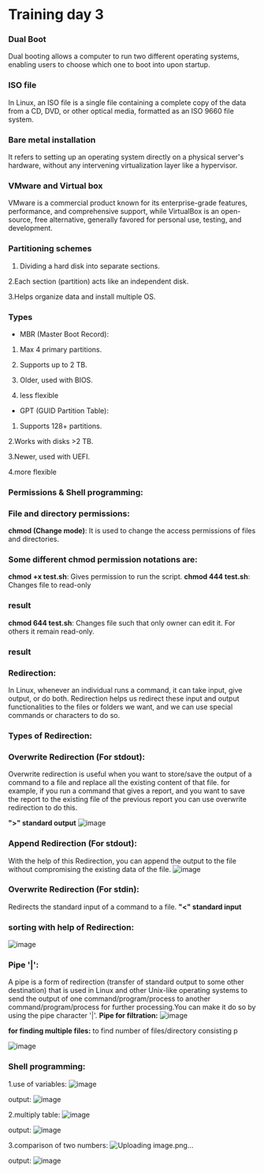 # Training day 3

### Dual Boot
Dual booting allows a computer to run two different operating systems, enabling users to choose which one to boot into upon startup.

### ISO file
In Linux, an ISO file is a single file containing a complete copy of the data from a CD, DVD, or other optical media, formatted as an ISO 9660 file system. 

### Bare metal installation
It refers to setting up an operating system directly on a physical server's hardware, without any intervening virtualization layer like a hypervisor.

### VMware and Virtual box
VMware is a commercial product known for its enterprise-grade features, performance, and comprehensive support, while VirtualBox is an open-source, free alternative, generally favored for personal use, testing, and development. 

### Partitioning schemes
1. Dividing a hard disk into separate sections.

2.Each section (partition) acts like an independent disk.

3.Helps organize data and install multiple OS.

### Types
- MBR (Master Boot Record):

1. Max 4 primary partitions.

2. Supports up to 2 TB.

3. Older, used with BIOS.

4. less flexible

- GPT (GUID Partition Table):

1. Supports 128+ partitions.

2.Works with disks >2 TB.

3.Newer, used with UEFI.

4.more flexible

### Permissions & Shell programming:
### File and directory permissions:

**chmod (Change mode)**: It is used to change the access permissions of files and directories.

### Some different chmod permission notations are:
**chmod +x test.sh**: Gives permission to run the script.
**chmod 444 test.sh**: Changes file to read-only

### result


**chmod 644 test.sh**: Changes file such that only owner can edit it. For others it remain read-only.



### result


### Redirection:
In Linux, whenever an individual runs a command, it can take input, give output, or do both. Redirection helps us redirect these input and output functionalities to the files or folders we want, and we can use special commands or characters to do so.

### Types of Redirection:

### Overwrite Redirection (For stdout):
Overwrite redirection is useful when you want to store/save the output of a command to a file and replace all the existing content of that file. for example, if you run a command that gives a report, and you want to save the report to the existing file of the previous report you can use overwrite redirection to do this. 

**">" standard output**
![image](https://github.com/user-attachments/assets/490f02ed-2988-410a-b1ec-3ec168ad0d0a)


### Append Redirection (For stdout): 
With the help of this Redirection, you can append the output to the file without compromising the existing data of the file.
![image](https://github.com/user-attachments/assets/ff0e161f-a6e9-4124-ba7a-9a5b59daf306)



### Overwrite Redirection (For stdin):
Redirects the standard input of a command to a file.
**"<" standard input**

### sorting with help of Redirection:
![image](https://github.com/user-attachments/assets/8b74cef9-c076-43c6-ab56-a64962de290d)

### Pipe '|':
A pipe is a form of redirection (transfer of standard output to some other destination) that is used in Linux and other Unix-like operating systems to send the output of one command/program/process to another command/program/process for further processing.You can make it do so by using the pipe character '|'. 
**Pipe for filtration:**
![image](https://github.com/user-attachments/assets/8808cfb7-0107-4e26-b945-9fe2e2d39847)

**for finding multiple files:**
to find number of files/directory consisting p

![image](https://github.com/user-attachments/assets/0d25e490-2d83-468c-a37c-4b7c3ec27ab2)




### Shell programming:
1.use of variables:
![image](https://github.com/user-attachments/assets/0fba447b-7e74-4a3d-99ed-5267622edb9b)

output:
![image](https://github.com/user-attachments/assets/47763ed3-b743-41bf-ae25-d2d1c3b016f2)


2.multiply table:
![image](https://github.com/user-attachments/assets/a5c82f90-9295-449e-839b-cb662e94ce77)


output:
![image](https://github.com/user-attachments/assets/9b366377-d6d9-470f-aa18-ef027a02ed49)


3.comparison of two numbers:
![Uploading image.png…]()


output:
![image](https://github.com/user-attachments/assets/6e065664-4a28-4274-b10c-507010d46c5e)
